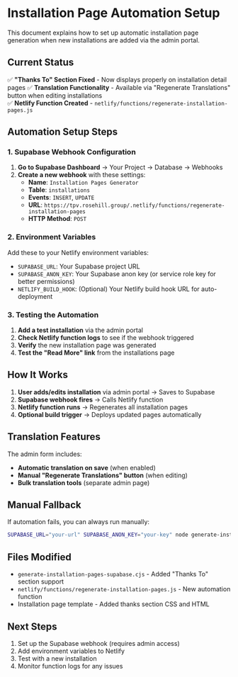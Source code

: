 # Installation Page Automation Setup

This document explains how to set up automatic installation page generation when new installations are added via the admin portal.

## Current Status

✅ **"Thanks To" Section Fixed** - Now displays properly on installation detail pages
✅ **Translation Functionality** - Available via "Regenerate Translations" button when editing installations  
✅ **Netlify Function Created** - `netlify/functions/regenerate-installation-pages.js`

## Automation Setup Steps

### 1. Supabase Webhook Configuration

1. **Go to Supabase Dashboard** → Your Project → Database → Webhooks
2. **Create a new webhook** with these settings:
   - **Name**: `Installation Pages Generator`
   - **Table**: `installations`  
   - **Events**: `INSERT`, `UPDATE`
   - **URL**: `https://tpv.rosehill.group/.netlify/functions/regenerate-installation-pages`
   - **HTTP Method**: `POST`

### 2. Environment Variables

Add these to your Netlify environment variables:

- `SUPABASE_URL`: Your Supabase project URL
- `SUPABASE_ANON_KEY`: Your Supabase anon key (or service role key for better permissions)
- `NETLIFY_BUILD_HOOK`: (Optional) Your Netlify build hook URL for auto-deployment

### 3. Testing the Automation

1. **Add a test installation** via the admin portal
2. **Check Netlify function logs** to see if the webhook triggered
3. **Verify** the new installation page was generated
4. **Test the "Read More" link** from the installations page

## How It Works

1. **User adds/edits installation** via admin portal → Saves to Supabase
2. **Supabase webhook fires** → Calls Netlify function  
3. **Netlify function runs** → Regenerates all installation pages
4. **Optional build trigger** → Deploys updated pages automatically

## Translation Features

The admin form includes:

- **Automatic translation on save** (when enabled)
- **Manual "Regenerate Translations" button** (when editing)
- **Bulk translation tools** (separate admin page)

## Manual Fallback

If automation fails, you can always run manually:

```bash
SUPABASE_URL="your-url" SUPABASE_ANON_KEY="your-key" node generate-installation-pages-supabase.cjs
```

## Files Modified

- `generate-installation-pages-supabase.cjs` - Added "Thanks To" section support
- `netlify/functions/regenerate-installation-pages.js` - New automation function
- Installation page template - Added thanks section CSS and HTML

## Next Steps

1. Set up the Supabase webhook (requires admin access)
2. Add environment variables to Netlify
3. Test with a new installation
4. Monitor function logs for any issues